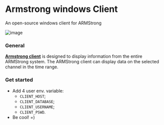 # Armstrong windows Client
An open-source windows client for ARMStrong

![image](https://user-images.githubusercontent.com/46975515/198970542-4793d04d-4a44-41d8-ae6a-7bcde95a9d94.png)

### General
[__Armstrong client__](https://github.com/owlscatcher/Armstrong) is designed to display information from the entire ARMStrong system. 
The ARMStrong client can display data on the selected channel in the time range.

### Get started
- Add 4 user env. variable:
    - `CLIENT_HOST`;
    - `CLIENT_DATABASE`;
    - `CLIENT_USERNAME`;
    - `CLIENT_PSWD`.
- Be cool! =)
